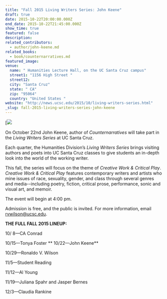 ```yaml
---
title: "Fall 2015 Living Writers Series: John Keene"
draft: true
date: 2015-10-22T20:00:00.000Z
end_date: 2015-10-22T21:45:00.000Z
show_time: true
featured: false
description:
related_contributors:
  - author/john-keene.md
related_books:
  - book/counternarratives.md
featured_image: 
venue:
  name: " Humanities Lecture Hall, on the UC Santa Cruz campus"
  street1: "1156 High Street "
  street12:
  city: "Santa Cruz"
  state: " CA"
  zip: "95064"
  country: "United States "
website: "http://news.ucsc.edu/2015/10/living-writers-series.html"
_slug: fall-2015-living-writers-series-john-keene
---
```


[![](http://lh3.googleusercontent.com/LwXDFvBWImgOODfhAPFUpojg9ZDQHpK4gnm1jKY5dOBYfQaMiBx9ubKf9mvLDyAXpS87jOQw8OoOdGtFJBpJComIZrc=s1200">}}Keene1.jpg)

On October 22nd John Keene, author of _Counternarratives_ will take part in the _Living Writers Series_ at UC Santa Cruz.

Each quarter, the Humanities Division’s _Living Writers Series_ brings visiting authors and poets into UC Santa Cruz classes to give students an in-depth look into the world of the working writer.

This fall, the series will focus on the theme of _Creative Work & Critical Play_. _Creative Work & Critical Play_ features contemporary writers and artists who mine issues of race, sexuality, gender, and class through several genres and media--including poetry, fiction, critical prose, performance, sonic and visual art, and memoir.

The event will begin at 4:00 pm.

Admission is free, and the public is invited. For more information, email rvwilson@ucsc.edu.

**THE FULL FALL 2015 LINEUP:**

10/ 8—CA Conrad

10/15—Tonya Foster
**
10/22—John Keene**

10/29—Ronaldo V. Wilson

11/5—Student Reading

11/12—Al Young

11/19—Juliana Spahr and Jasper Bernes

12/3—Claudia Rankine


